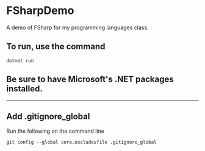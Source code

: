 # FSharpDemo
A demo of FSharp for my programming languages class.


## To run, use the command

```
dotnet run
```

## Be sure to have Microsoft's .NET packages installed.
---
## Add .gitignore_global
Run the following on the command line 
```                                                                 
git config --global core.excludesfile .gitignore_global
```

